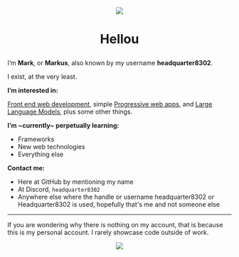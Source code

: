 <p align="center">
  <img src="https://github.githubassets.com/images/mona-loading-dark.gif" />
</p>

# <p align="center">Hellou</p>
  
I’m **Mark**, or **Markus**, also known by my username **headquarter8302**.

I exist, at the very least.

**I’m interested in:**

[Front end web development](https://en.wikipedia.org/wiki/Front-end_web_development), simple [Progressive web apps](https://en.wikipedia.org/wiki/Progressive_web_application), and [Large Language Models](https://en.wikipedia.org/wiki/Large_language_model), plus some other things.

**I’m ~currently~ perpetually learning:**

- Frameworks
- New web technologies
- Everything else

**Contact me:**

- Here at GitHub by mentioning my name
- At Discord, `headquarter8302`
- Anywhere else where the handle or username headquarter8302 or Headquarter8302 is used, hopefully that's me and not someone else

----

If you are wondering why there is nothing on my account, that is because this is my personal account. I rarely showcase code outside of work.

<p align="center">
  <img src="https://github.githubassets.com/assets/inbox-zero-86555dddc82e.svg" />
</p>
